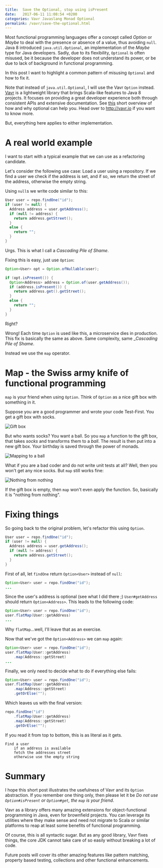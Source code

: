 ```yaml
---
title:  Save the Optional, stop using isPresent
date:   2017-06-11 11:08:54 +0200
categories: Vavr Javaslang Monad Optional
permalink: /vavr/save-the-optional.html
---
```


Most functional programming languages offer a concept called _Option_ or _Maybe_ to deal with the presence or absence of a value, thus avoiding `null`. Java 8 introduced `java.util.Optional`, an implementation of the _Maybe_ type for Java developers.
Sadly, due to its flexibility, `Optional` is often misused, be it because the developer does not understand its power, or be due to lack of background in functional programming.

In this post I want to highlight a common pattern of misusing `Optional` and how to fix it.

Note that instead of `java.util.Optional`, I will use the Vavr `Option` instead.
[Vavr](http://vavr.io) is a lightweight library that brings Scala-like features to Java 8 projects. It focuses on providing a great developer experience both through consistent APIs and extensive documentation.
See [this](https://dev.to/koenighotze/in-praise-of-vavrs-option) short overview of how and why optional can help you. Head over to http://vavr.io if you want to know more.

But, everything here applies to either implementation.

# A real world example

I want to start with a typical example that we can use as a refactoring candidate.

Let's consider the following use case: Load a user using a repository. If we find a user we check if the address is set, and if so, we return the street of the address, otherwise the empty string.

Using `null`s we write code similar to this:

```java
User user = repo.findOne("id");
if (user != null) {
  Address address = user.getAddress();
  if (null != address) {
    return address.getStreet();
  }
  else {
    return "";
  }
}
```

Urgs. This is what I call a _Cascading Pile of Shame_.

Fixing this is easy, just use `Option`:

```java
Option<User> opt = Option.ofNullable(user);

if (opt.isPresent()) {
  Option<Address> address = Option.of(user.getAddress());
  if (address.isPresent()) {
    return address.get().getStreet();
  }
  else {
    return "";
  }
}
```

Right?

Wrong! Each time `Option` is used like this, a microservice dies in production.
This fix is basically the same as above. Same complexity, same __Cascading Pile of Shame_.

Instead we use the `map` operator.

# Map - the Swiss army knife of functional programming

`map` is your friend when using `Option`. Think of `Option` as a nice gift box with something in it.

Suppose you are a good programmer and wrote your code Test-First. You get a gift box with socks.

![Gift box](https://thepracticaldev.s3.amazonaws.com/i/88y9k39meb0fkprr2gey.png)

But who wants socks? You want a ball. So you `map` a function to the gift box, that takes _socks_ and transforms them to a _ball_. The result is then put into a new gift box. Your birthday is saved through the power of monads.

![Mapping to a ball](https://thepracticaldev.s3.amazonaws.com/i/u5pk27u7ihefn1ybaomh.png)

What if you are a bad coder and do not write unit tests at all? Well, then you won't get any nice socks. But `map` still works fine:

![Nothing from nothing](https://thepracticaldev.s3.amazonaws.com/i/1w2ynj8vnztpbrl1cs0n.png)

If the gift box is empty, then `map` won't even apply the function. So, basically it is "nothing from nothing".

# Fixing things

So going back to the original problem, let's refactor this using `Option`.

```java
User user = repo.findOne("id");
if (user != null) {
  Address address = user.getAddress();
  if (null != address) {
    return address.getStreet();
  }
}
```

First of all, let `findOne` return `Option<User>` instead of `null`:

```java
Option<User> user = repo.findOne("id");
...
```

Since the user's address is optional (see what I did there ;) `User#getAddress` should return `Option<Address>`. This leads to the following code:

```java
Option<User> user = repo.findOne("id");
user.flatMap(User::getAddress)
...
```

Why `flatMap`...well, I'll leave that as an exercise.

Now that we've got the `Option<Address>` we can `map` again:

```java
Option<User> user = repo.findOne("id");
user.flatMap(User::getAddress)
    .map(Address::getStreet)
...
```

Finally, we only need to decide what to do if everything else fails:

```java
Option<User> user = repo.findOne("id");
user.flatMap(User::getAddress)
    .map(Address::getStreet)
    .getOrElse("");
```

Which leaves us with the final version:

```java
repo.findOne("id")
    .flatMap(User::getAddress)
    .map(Address::getStreet)
    .getOrElse("");
```

If you read it from top to bottom, this is as literal as it gets.

```
Find a user
    if an address is available
    fetch the addresses street
    otherwise use the empty string
```

# Summary

I hope this short post illustrates the usefulness of Vavr and its `Option` abstraction. If you remember one thing only, then please let it be _Do not use `Option#isPresent` or `Option#get`, the `map` is your friend_.

Vavr as a library offers many amazing extensions for object-functional programming in Java, even for brownfield projects. You can leverage its utilities where they make sense and need not migrate to Scala or similar platforms to reap at least some benefits of functional programming.

Of course, this is all syntactic sugar. But as any good library, Vavr fixes things, the core JDK cannot take care of so easily without breaking a lot of code.

Future posts will cover its other amazing features like pattern matching, property based testing, collections and other functional enhancements.